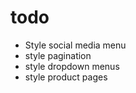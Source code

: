 todo
=====
* Style social media menu
* style pagination
* style dropdown menus
* style product pages
